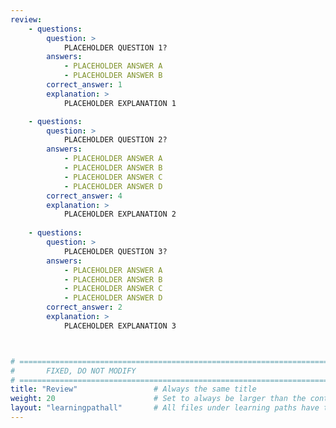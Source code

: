 ```yaml
---
review:
    - questions:
        question: >
            PLACEHOLDER QUESTION 1?
        answers:
            - PLACEHOLDER ANSWER A
            - PLACEHOLDER ANSWER B
        correct_answer: 1                    
        explanation: >
            PLACEHOLDER EXPLANATION 1

    - questions:
        question: >
            PLACEHOLDER QUESTION 2?
        answers:
            - PLACEHOLDER ANSWER A
            - PLACEHOLDER ANSWER B
            - PLACEHOLDER ANSWER C
            - PLACEHOLDER ANSWER D
        correct_answer: 4                   
        explanation: >
            PLACEHOLDER EXPLANATION 2
               
    - questions:
        question: >
            PLACEHOLDER QUESTION 3?
        answers:
            - PLACEHOLDER ANSWER A
            - PLACEHOLDER ANSWER B
            - PLACEHOLDER ANSWER C
            - PLACEHOLDER ANSWER D
        correct_answer: 2          
        explanation: >
            PLACEHOLDER EXPLANATION 3



# ================================================================================
#       FIXED, DO NOT MODIFY
# ================================================================================
title: "Review"                 # Always the same title
weight: 20                      # Set to always be larger than the content in this path
layout: "learningpathall"       # All files under learning paths have this same wrapper
---
```

